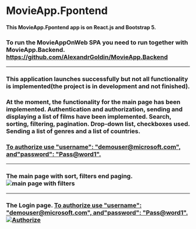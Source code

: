 # MovieApp.Fpontend  
####  This MovieApp.Fpontend app is on React.js and Bootstrap 5.
### To run the MovieAppOnWeb SPA you need to run together with MovieApp.Backend. https://github.com/AlexandrGoldin/MovieApp.Backend
_______
### This application launches successfully but not all functionality is implemented(the project is in development and not finished).
### At the moment, the functionality for the main page has been implemented. Authentication and authorization, sending and displaying a list of films have been implemented. Search, sorting, filtering, pagination. Drop-down list, checkboxes used. Sending a list of genres and a list of countries. 
### <ins>To authorize use "username": "demouser@microsoft.com", and"password": "Pass@word1".<ins>
____________
### The main page with sort, filters end paging. ![main page with filters](https://github.com/user-attachments/assets/b3e01035-0059-464e-ba90-bca93b3036ab)
_______
### The Login page. <ins>To authorize use "username": "demouser@microsoft.com", and"password": "Pass@word1".<ins> ![Authorize](https://github.com/user-attachments/assets/d9110282-479f-4a9a-b5e1-b8767294d285)
